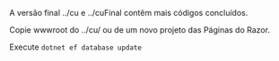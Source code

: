 A versão final ../cu e ../cuFinal contêm mais códigos concluídos.

Copie wwwroot do ../cu/ ou de um novo projeto das Páginas do Razor.

Execute `dotnet ef database update`
